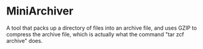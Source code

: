 MiniArchiver
============

A tool that packs up a directory of files into an archive file, and uses GZIP to compress the archive file, which is actually what the command "tar zcf archive" does.

